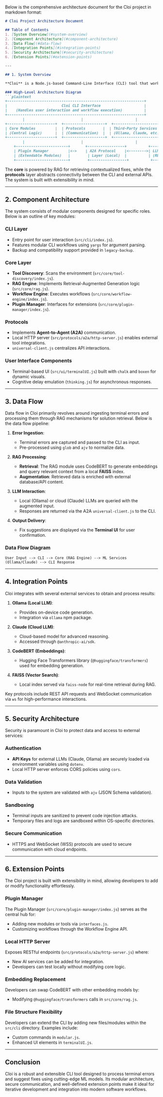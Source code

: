 Below is the comprehensive architecture document for the Cloi project in markdown format:

```markdown
# Cloi Project Architecture Document

## Table of Contents
1. [System Overview](#system-overview)
2. [Component Architecture](#component-architecture)
3. [Data Flow](#data-flow)
4. [Integration Points](#integration-points)
5. [Security Architecture](#security-architecture)
6. [Extension Points](#extension-points)

---

## 1. System Overview

**Cloi** is a Node.js-based Command-Line Interface (CLI) tool that works in tandem with Python Machine Learning (ML) services to analyze terminal errors in software development workflows and propose code fixes. The architecture leverages Retrieval-Augmented Generation (RAG) workflows, employing CodeBERT embeddings to enhance retrieval processes for relevant context and solutions. The system supports both local Language Models (LLMs) like **Ollama** and cloud-based models such as **Claude** for code generation.

### High-Level Architecture Diagram
```plaintext
+---------------------------------------------------------------+
|                         Cloi CLI Interface                    |
|    (Handles user interaction and workflow execution)          |
+---------------------------------------------------------------+
        |                          |                        |
+----------------------+  +-------------------+  +-----------------------+
| Core Modules         |  | Protocols        |  | Third-Party Services  |
| (Central Logic)      |  | (Communication)  |  | (Ollama, Claude, etc.)|
+----------------------+  +-------------------+  +-----------------------+
        |                          |                        |
    +------------------------+       +-----------------+          +-----------+
    | Plugin Manager         |<->    | A2A Protocol    |<-------->| LLM APIs   |
    | (Extendable Modules)   |        | Layer (Local)  |          | (REST, WS) |
    +------------------------+        +-----------------+          +-----------+
```

The **core** is powered by RAG for retrieving contextualized fixes, while the **protocols** layer abstracts connectivity between the CLI and external APIs. The system is built with extensibility in mind.

---

## 2. Component Architecture

The system consists of modular components designed for specific roles. Below is an outline of key modules:

### CLI Layer
- Entry point for user interaction (`src/cli/index.js`).
- Features modular CLI workflows using `yargs` for argument parsing.
- Backup and compatibility support provided in `legacy-backup`.

### Core Layer
- **Tool Discovery**: Scans the environment (`src/core/tool-discovery/index.js`).
- **RAG Engine**: Implements Retrieval-Augmented Generation logic (`src/core/rag.js`).
- **Workflow Engine**: Executes workflows (`src/core/workflow-engine/index.js`).
- **Plugin Manager**: Interfaces for extensions (`src/core/plugin-manager/index.js`).

### Protocols
- Implements **Agent-to-Agent (A2A)** communication.
- Local HTTP server (`src/protocols/a2a/http-server.js`) enables external tool integrations.
- `universal-client.js` centralizes API interactions.

### User Interface Components
- Terminal-based UI (`src/ui/terminalUI.js`) built with `chalk` and `boxen` for dynamic visuals.
- Cognitive delay emulation (`thinking.js`) for asynchronous responses.

---

## 3. Data Flow

Data flow in Cloi primarily revolves around ingesting terminal errors and processing them through RAG mechanisms for solution retrieval. Below is the data flow pipeline:

1. **Error Ingestion**:
   - Terminal errors are captured and passed to the CLI as input.
   - Pre-processed using `glob` and `ajv` to normalize data.

2. **RAG Processing**:
   - **Retrieval**: The RAG module uses CodeBERT to generate embeddings and query relevant context from a local **FAISS** index.
   - **Augmentation**: Retrieved data is enriched with external database/API content.

3. **LLM Interaction**:
   - Local (Ollama) or cloud (Claude) LLMs are queried with the augmented input.
   - Responses are returned via the A2A `universal-client.js` to the CLI.

4. **Output Delivery**:
   - Fix suggestions are displayed via the **Terminal UI** for user confirmation.

### Data Flow Diagram
```plaintext
User Input --> CLI --> Core (RAG Engine) --> ML Services (Ollama/Claude) --> CLI Response
```

---

## 4. Integration Points

Cloi integrates with several external services to obtain and process results:

1. **Ollama (Local LLM)**:
   - Provides on-device code generation.
   - Integration via `ollama` npm package.

2. **Claude (Cloud LLM)**:
   - Cloud-based model for advanced reasoning.
   - Accessed through `@anthropic-ai/sdk`.

3. **CodeBERT (Embeddings)**:
   - Hugging Face Transformers library (`@huggingface/transformers`) used for embedding generation.

4. **FAISS (Vector Search)**:
   - Local index served via `faiss-node` for real-time retrieval during RAG.

Key protocols include REST API requests and WebSocket communication via `ws` for high-performance interactions.

---

## 5. Security Architecture

Security is paramount in Cloi to protect data and access to external services:

### Authentication
- **API Keys** for external LLMs (Claude, Ollama) are securely loaded via environment variables using `dotenv`.
- Local HTTP server enforces CORS policies using `cors`.

### Data Validation
- Inputs to the system are validated with `ajv` (JSON Schema validation).

### Sandboxing
- Terminal inputs are sanitized to prevent code injection attacks.
- Temporary files and logs are sandboxed within OS-specific directories.

### Secure Communication
- HTTPS and WebSocket (WSS) protocols are used to secure communication with cloud endpoints.

---

## 6. Extension Points

The Cloi project is built with extensibility in mind, allowing developers to add or modify functionality effortlessly.

### Plugin Manager
The Plugin Manager (`src/core/plugin-manager/index.js`) serves as the central hub for:
- Adding new modules or tools via `interfaces.js`.
- Customizing workflows through the Workflow Engine API.

### Local HTTP Server
Exposes RESTful endpoints (`src/protocols/a2a/http-server.js`) where:
- New AI services can be added for integration.
- Developers can test locally without modifying core logic.

### Embedding Replacement
Developers can swap CodeBERT with other embedding models by:
- Modifying `@huggingface/transformers` calls in `src/core/rag.js`.

### File Structure Flexibility
Developers can extend the CLI by adding new files/modules within the `src/cli` directory. Examples include:
- Custom commands in `modular.js`.
- Enhanced UI elements in `terminalUI.js`.

---

## Conclusion

Cloi is a robust and extensible CLI tool designed to process terminal errors and suggest fixes using cutting-edge ML models. Its modular architecture, secure communication, and well-defined extension points make it ideal for iterative development and integration into modern software workflows.
```
